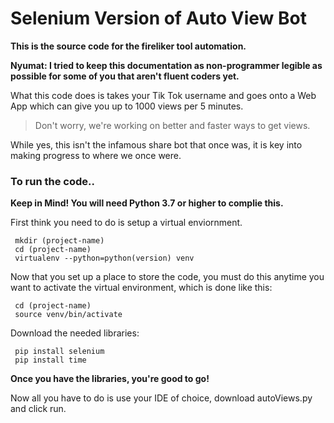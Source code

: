 # Selenium Version of Auto View Bot

**This is the source code for the fireliker tool automation.**

**Nyumat: I tried to keep this documentation as non-programmer legible as possible for some of you that aren't fluent coders yet.**

What this code does is takes your Tik Tok username and goes onto a Web App which can give you up to 1000 views per 5 minutes.

>Don't worry, we're working on better and faster ways to get views. 

While yes, this isn't the infamous share bot that once was, it is key into making progress to where we once were.

### To run the code..

**Keep in Mind! You will need Python 3.7 or higher to complie this.**

First think you need to do is setup a virtual enviornment.
```
 mkdir (project-name)
 cd (project-name)
 virtualenv --python=python(version) venv
```  
  Now that you set up a place to store the code,  you must do this anytime you want to activate the virtual environment, which is done like this:
```
 cd (project-name)
 source venv/bin/activate
```
Download the needed libraries:
```
 pip install selenium
 pip install time
```
**Once you have the libraries, you're good to go!**

Now all you have to do is use your IDE of choice, download autoViews.py and click run.
